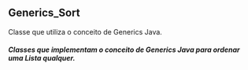 ## Generics_Sort
Classe que utiliza o conceito de Generics Java.
##### Classes que implementam o conceito de Generics Java para ordenar uma Lista qualquer.
